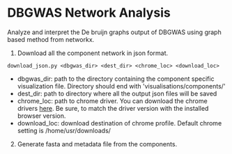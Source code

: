 # DBGWAS Network Analysis
Analyze and interpret the De bruijn graphs output of DBGWAS using graph based method from networkx.

1. Download all the component network in json format.

  `download_json.py <dbgwas_dir> <dest_dir> <chrome_loc> <download_loc>`
  
   - dbgwas_dir: path to the directory containing the component specific visualization file. Directory should end with 'visualisations/components/'
   - dest_dir: path to directory where all the output json files will be saved
   - chrome_loc: path to chrome driver. You can download the chrome drivers [here](https://chromedriver.chromium.org/downloads). Be sure, to match the driver version with the installed browser version.
   - download_loc: download destination of chrome profile. Default chrome setting is /home/usr/downloads/

2. Generate fasta and metadata file from the components. 
